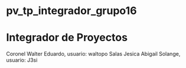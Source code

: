 # pv_tp_integrador_grupo16


# Integrador de Proyectos
Coronel Walter Eduardo, usuario: waltopo 
Salas Jesica Abigail Solange, usuario: J3si
